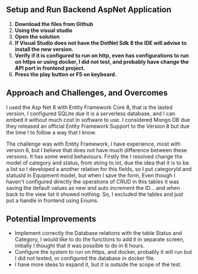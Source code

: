 ## Setup and Run Backend AspNet Application
  
1. **Download the files from Github**
2. **Using the visual studio**
3. **Open the solution**
4. **If Visual Studio does not have the DotNet Sdk 8 the IDE will advise to install the new version.**
5. **Verify if it is configured to run on http, even has configurations to run on https or using docker, I did not test, and probably have change the API port in frontend project.**
6. **Press the play button or F5 on keyboard.**

## Approach and Challenges, and Overcomes

I used the Asp Net 8 with Entity Framework Core 8, that is the lasted version, I configured SQLite due it is a serverless database, and I can embed it without much cost in software to use. I considered Mongo DB due they released an official Entity Framework Support to the Version 8 but due the time I to follow a way that I know.

The challenge was with Entity Framework, I have experience, most with version 6, but I believe that does not have much difference between these versions. It has some weird behaviours. Firstly the I resolved change the model of category and status, from string to int, due the idea that it is to be a list so I developed a another relation for this fields, so I put categoryId and statusId in Equipment model, but when I save the form, Even though I haven't configured directly the operations of CRUD in this tables it was saving the default values as new and auto increment the ID… and when back to the view list it showed nothing. So, I excluded the tables and just put a handle in frontend using Enums.


## Potential Improvements

- Implement correctly the Database relations with the table Status and Category, I would like to do the functions to add it in separate screen, initially I thought that it was possible to do in 6 hours.
- Configure the system to run on https, and docker, probably it will run but I did not tested, or configured the database in docker file.
- I have more ideas to expand it, but it is outside the scope of the test.
